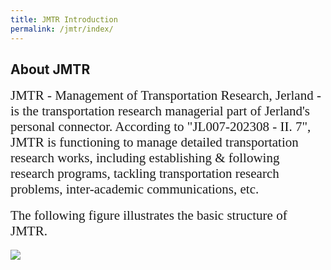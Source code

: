 ```yaml
---
title: JMTR Introduction
permalink: /jmtr/index/
---
```



<style>
.intro{
font-family:times;
font-size:21px;
}
</style>

## About JMTR
<div class="intro">
JMTR - Management of Transportation Research, Jerland - is the transportation research managerial part of Jerland's personal connector. According to "JL007-202308 - II. 7", JMTR is functioning to manage detailed transportation research works, including establishing & following research programs, tackling transportation research problems, inter-academic communications, etc. 
</div>
<br>
<div class="intro">
The following figure illustrates the basic structure of JMTR.
</div>
<br>
<img src="/Jerland/jmtr/JMTR.jpg">
